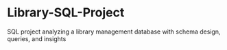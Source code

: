# Library-SQL-Project
SQL project analyzing a library management database with schema design, queries, and insights
